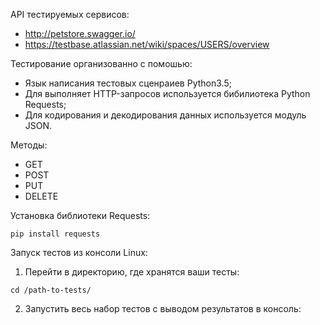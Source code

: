 API тестируемых сервисов:
- http://petstore.swagger.io/
- https://testbase.atlassian.net/wiki/spaces/USERS/overview

Тестирование организованно с помошью:
- Язык написания тестовых сценраиев Python3.5;
- Для выполняет HTTP-запросов используется бибилиотека Python Requests;
- Для кодирования и декодирования данных используется модуль JSON.

Методы:
- GET
- POST
- PUT 
- DELETE

Установка библиотеки Requests:
```
pip install requests
```


Запуск тестов из консоли Linux:
1) Перейти в директорию, где хранятся ваши тесты:
```
cd /path-to-tests/
```
2) Запустить весь набор тестов с выводом результатов в консоль:

